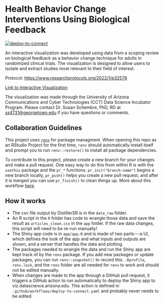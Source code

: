
# Health Behavior Change Interventions Using Biological Feedback


<!-- badges: start -->
[![deploy-to-connect](https://github.com/cct-datascience/biofeedback-vis/actions/workflows/deploy-to-connect.yaml/badge.svg)](https://github.com/cct-datascience/biofeedback-vis/actions/workflows/deploy-to-connect.yaml)
<!-- badges: end -->

An interactive visualization was developed using data from a scoping review on biological feedback as a behavior change technique for adults in randomized clinical trials. The visualization is designed to allow users to isolate and extract studies most relevant to their field of interest.

Protocol: https://www.researchprotocols.org/2022/1/e32579

[Link to Interactive Visualization](https://viz.datascience.arizona.edu/biofeedback_sankey/)

The visualization was made through the University of Arizona Communications and Cyber Technologies (CCT) Data Science Incubator Program. Please contact Dr. Susan Schembre, PhD, RD at ss4731@georgetown.edu if you have questions or comments. 

## Collaboration Guidelines

This project uses [`renv`](https://rstudio.github.io/renv/articles/renv.html) for package managment.  When opening this repo as an RStudio Project for the first time, `renv` should automatically install itself and prompt you to run `renv::restore()` to install all package dependencies.

To contribute to this project, please create a new branch for your changes and make a pull request.  One easy way to do this from within R is with the `usethis` package and the `pr_*` functions.  `pr_init("branch-name")` begins a new branch locally, `pr_push()` helps you create a new pull request, and after it is merged you can use `pr_finish()` to clean things up.  More about this workflow [here](https://usethis.r-lib.org/articles/pr-functions.html).

## How it works 

- The csv file output by DistillerSR is in the `data_raw` folder.
- An R script in the `R` folder has code to wrangle those data and save the result as `articles_clean.csv` in the `app` folder. If the raw data changes, this script will need to be re-run manually!
- The Shiny app code is in `app/app.R` and is made of two parts---a UI, which defines the look of the app and what inputs and outputs are shown, and a server that handles the data and plotting.
- The packages needed to wrangle the data and run the Shiny app are kept track of by the `renv` package.  If you add new packages or update packages, you can run `renv::snapshot()` to record this. `.Rprofile`, `renv.lock`, and the `renv` folder are all needed for `renv` to work and should not be edited manually.
- When changes are made to the app through a GitHub pull request, it triggers a GitHub action to run automatically to deploy the Shiny app to viz.datascience.arizona.edu.  This action is defined in `.github/workflows/deploy-to-connect.yaml` and probably never needs to be edited.
